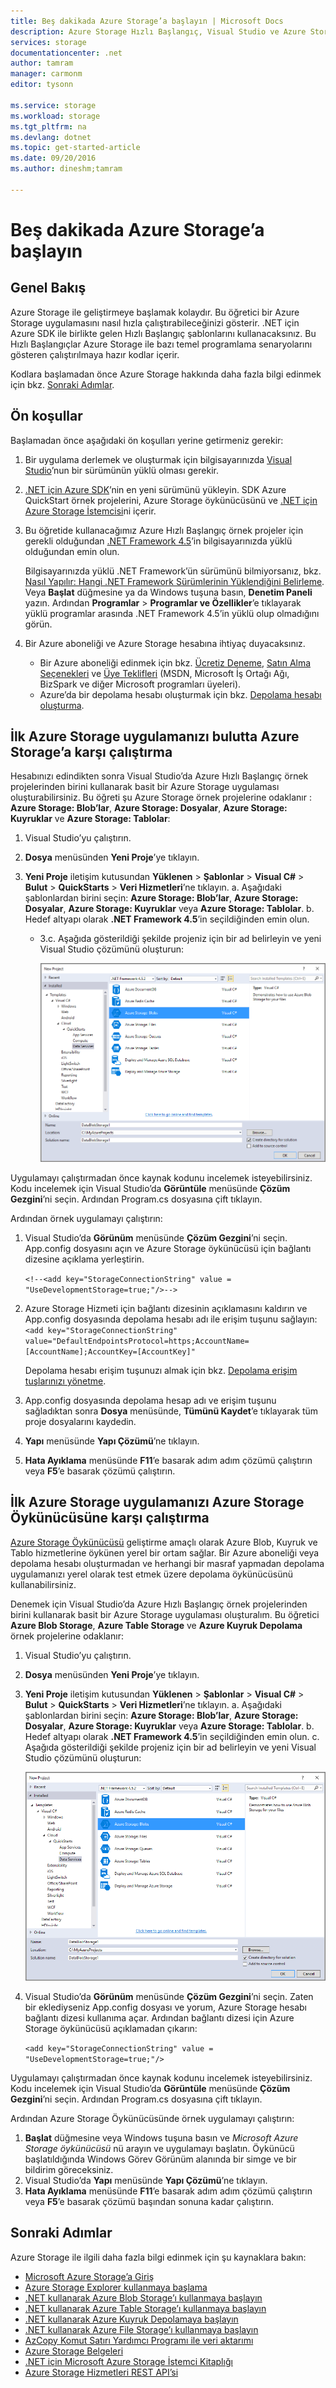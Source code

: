 ```yaml
---
title: Beş dakikada Azure Storage’a başlayın | Microsoft Docs
description: Azure Storage Hızlı Başlangıç, Visual Studio ve Azure Storage öykünücüsü kullanarak Microsoft Azure Blob’ları, Tablo ve Kuyruklarını hızla kullanmaya başlayın. İlk Azure Storage uygulamanızı beş dakikada çalıştırın.
services: storage
documentationcenter: .net
author: tamram
manager: carmonm
editor: tysonn

ms.service: storage
ms.workload: storage
ms.tgt_pltfrm: na
ms.devlang: dotnet
ms.topic: get-started-article
ms.date: 09/20/2016
ms.author: dineshm;tamram

---
```

# Beş dakikada Azure Storage’a başlayın
## Genel Bakış
Azure Storage ile geliştirmeye başlamak kolaydır. Bu öğretici bir Azure Storage uygulamasını nasıl hızla çalıştırabileceğinizi gösterir. .NET için Azure SDK ile birlikte gelen Hızlı Başlangıç şablonlarını kullanacaksınız. Bu Hızlı Başlangıçlar Azure Storage ile bazı temel programlama senaryolarını gösteren çalıştırılmaya hazır kodlar içerir.

Kodlara başlamadan önce Azure Storage hakkında daha fazla bilgi edinmek için bkz. [Sonraki Adımlar](#next-steps).

## Ön koşullar
Başlamadan önce aşağıdaki ön koşulları yerine getirmeniz gerekir:

1. Bir uygulama derlemek ve oluşturmak için bilgisayarınızda [Visual Studio](https://www.visualstudio.com/)’nun bir sürümünün yüklü olması gerekir.
2. [.NET için Azure SDK](https://azure.microsoft.com/downloads/)’nin en yeni sürümünü yükleyin. SDK Azure QuickStart örnek projelerini, Azure Storage öykünücüsünü ve [.NET için Azure Storage İstemcisi](https://msdn.microsoft.com/library/azure/dn261237.aspx)ni içerir.
3. Bu öğretide kullanacağımız Azure Hızlı Başlangıç örnek projeler için gerekli olduğundan [.NET Framework 4.5](http://www.microsoft.com/download/details.aspx?id=30653)’in bilgisayarınızda yüklü olduğundan emin olun.
   
    Bilgisayarınızda yüklü .NET Framework’ün sürümünü bilmiyorsanız, bkz. [Nasıl Yapılır: Hangi .NET Framework Sürümlerinin Yüklendiğini Belirleme](https://msdn.microsoft.com/vstudio/hh925568.aspx). Veya **Başlat** düğmesine ya da Windows tuşuna basın, **Denetim Paneli** yazın. Ardından **Programlar** > **Programlar ve Özellikler**’e tıklayarak yüklü programlar arasında .NET Framework 4.5’in yüklü olup olmadığını görün.
4. Bir Azure aboneliği ve Azure Storage hesabına ihtiyaç duyacaksınız.
   
   * Bir Azure aboneliği edinmek için bkz. [Ücretiz Deneme](https://azure.microsoft.com/pricing/free-trial/), [Satın Alma Seçenekleri](https://azure.microsoft.com/pricing/purchase-options/) ve [Üye Teklifleri](https://azure.microsoft.com/pricing/member-offers/) (MSDN, Microsoft İş Ortağı Ağı, BizSpark ve diğer Microsoft programları üyeleri).
   * Azure’da bir depolama hesabı oluşturmak için bkz. [Depolama hesabı oluşturma](storage-create-storage-account.md#create-a-storage-account).

## İlk Azure Storage uygulamanızı bulutta Azure Storage’a karşı çalıştırma
Hesabınızı edindikten sonra Visual Studio’da Azure Hızlı Başlangıç örnek projelerinden birini kullanarak basit bir Azure Storage uygulaması oluşturabilirsiniz. Bu öğreti şu Azure Storage örnek projelerine odaklanır : **Azure Storage: Blob’lar**, **Azure Storage: Dosyalar**, **Azure Storage: Kuyruklar** ve **Azure Storage: Tablolar**:

1. Visual Studio’yu çalıştırın.
2. **Dosya** menüsünden **Yeni Proje**’ye tıklayın.
3. **Yeni Proje** iletişim kutusundan **Yüklenen** > **Şablonlar** > **Visual C#** > **Bulut** > **QuickStarts** > **Veri Hizmetleri**’ne tıklayın.
    a. Aşağıdaki şablonlardan birini seçin: **Azure Storage: Blob’lar**, **Azure Storage: Dosyalar**, **Azure Storage: Kuyruklar** veya **Azure Storage: Tablolar**.
    b. Hedef altyapı olarak **.NET Framework 4.5**’in seçildiğinden emin olun.
   
   * 3.c. Aşağıda gösterildiği şekilde projeniz için bir ad belirleyin ve yeni Visual Studio çözümünü oluşturun:
     
     ![Azure Hızlı Başlangıçlar][Image1]

Uygulamayı çalıştırmadan önce kaynak kodunu incelemek isteyebilirsiniz. Kodu incelemek için Visual Studio’da **Görüntüle** menüsünde **Çözüm Gezgini**’ni seçin. Ardından Program.cs dosyasına çift tıklayın.

Ardından örnek uygulamayı çalıştırın:

1. Visual Studio’da **Görünüm** menüsünde **Çözüm Gezgini**’ni seçin. App.config dosyasını açın ve Azure Storage öykünücüsü için bağlantı dizesine açıklama yerleştirin.
   
   `<!--<add key="StorageConnectionString" value = "UseDevelopmentStorage=true;"/>-->`
2. Azure Storage Hizmeti için bağlantı dizesinin açıklamasını kaldırın ve App.config dosyasında depolama hesabı adı ile erişim tuşunu sağlayın: `<add key="StorageConnectionString" value="DefaultEndpointsProtocol=https;AccountName=[AccountName];AccountKey=[AccountKey]"`
   
   Depolama hesabı erişim tuşunuzı almak için bkz. [Depolama erişim tuşlarınızı yönetme](storage-create-storage-account.md#manage-your-storage-access-keys).
3. App.config dosyasında depolama hesap adı ve erişim tuşunu sağladıktan sonra **Dosya** menüsünde, **Tümünü Kaydet**’e tıklayarak tüm proje dosyalarını kaydedin.
4. **Yapı** menüsünde **Yapı Çözümü**’ne tıklayın.
5. **Hata Ayıklama** menüsünde **F11**’e basarak adım adım çözümü çalıştırın veya **F5**’e basarak çözümü çalıştırın.

## İlk Azure Storage uygulamanızı Azure Storage Öykünücüsüne karşı çalıştırma
[Azure Storage Öykünücüsü](storage-use-emulator.md) geliştirme amaçlı olarak Azure Blob, Kuyruk ve Tablo hizmetlerine öykünen yerel bir ortam sağlar. Bir Azure aboneliği veya depolama hesabı oluşturmadan ve herhangi bir masraf yapmadan depolama uygulamanızı yerel olarak test etmek üzere depolama öykünücüsünü kullanabilirsiniz.

Denemek için Visual Studio’da Azure Hızlı Başlangıç örnek projelerinden birini kullanarak basit bir Azure Storage uygulaması oluşturalım. Bu öğretici **Azure Blob Storage**, **Azure Table Storage** ve **Azure Kuyruk Depolama** örnek projelerine odaklanır:

1. Visual Studio’yu çalıştırın.
2. **Dosya** menüsünden **Yeni Proje**’ye tıklayın.
3. **Yeni Proje** iletişim kutusundan **Yüklenen** > **Şablonlar** > **Visual C#** > **Bulut** > **QuickStarts** > **Veri Hizmetleri**’ne tıklayın.
    a. Aşağıdaki şablonlardan birini seçin: **Azure Storage: Blob’lar**, **Azure Storage: Dosyalar**, **Azure Storage: Kuyruklar** veya **Azure Storage: Tablolar**.
    b. Hedef altyapı olarak **.NET Framework 4.5**’in seçildiğinden emin olun.
    c. Aşağıda gösterildiği şekilde projeniz için bir ad belirleyin ve yeni Visual Studio çözümünü oluşturun:
   
    ![Azure Hızlı Başlangıçlar][Image1]
4. Visual Studio’da **Görünüm** menüsünde **Çözüm Gezgini**’ni seçin. Zaten bir eklediyseniz App.config dosyası ve yorum, Azure Storage hesabı bağlantı dizesi kullanıma açar. Ardından bağlantı dizesi için Azure Storage öykünücüsü açıklamadan çıkarın:
   
   `<add key="StorageConnectionString" value = "UseDevelopmentStorage=true;"/>`

Uygulamayı çalıştırmadan önce kaynak kodunu incelemek isteyebilirsiniz. Kodu incelemek için Visual Studio’da **Görüntüle** menüsünde **Çözüm Gezgini**’ni seçin. Ardından Program.cs dosyasına çift tıklayın.

Ardından Azure Storage Öykünücüsünde örnek uygulamayı çalıştırın:

1. **Başlat** düğmesine veya Windows tuşuna basın ve *Microsoft Azure Storage öykünücüsü* nü arayın ve uygulamayı başlatın. Öykünücü başlatıldığında Windows Görev Görünüm alanında bir simge ve bir bildirim göreceksiniz.
2. Visual Studio’da **Yapı** menüsünde **Yapı Çözümü**’ne tıklayın.
3. **Hata Ayıklama** menüsünde **F11**’e basarak adım adım çözümü çalıştırın veya **F5**’e basarak çözümü başından sonuna kadar çalıştırın.

## Sonraki Adımlar
Azure Storage ile ilgili daha fazla bilgi edinmek için şu kaynaklara bakın:

* [Microsoft Azure Storage’a Giriş](storage-introduction.md)
* [Azure Storage Explorer kullanmaya başlama](../vs-azure-tools-storage-manage-with-storage-explorer.md)
* [.NET kullanarak Azure Blob Storage’ı kullanmaya başlayın](storage-dotnet-how-to-use-blobs.md)
* [.NET kullanarak Azure Table Storage’ı kullanmaya başlayın](storage-dotnet-how-to-use-tables.md)
* [.NET kullanarak Azure Kuyruk Depolamaya başlayın](storage-dotnet-how-to-use-queues.md)
* [.NET kullanarak Azure File Storage’ı kullanmaya başlayın](storage-dotnet-how-to-use-files.md)
* [AzCopy Komut Satırı Yardımcı Programı ile veri aktarımı](storage-use-azcopy.md)
* [Azure Storage Belgeleri](https://azure.microsoft.com/documentation/services/storage/)
* [.NET için Microsoft Azure Storage İstemci Kitaplığı](https://msdn.microsoft.com/library/azure/dn261237.aspx)
* [Azure Storage Hizmetleri REST API’si](https://msdn.microsoft.com/library/azure/dd179355.aspx)

[Image1]: ./media/storage-getting-started-guide/QuickStart.png



<!--HONumber=Sep16_HO3-->


